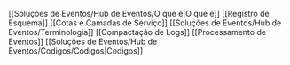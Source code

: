 
[[Soluções de Eventos/Hub de Eventos/O que é|O que é]]
[[Registro de Esquema]]
[[Cotas e Camadas de Serviço]]
[[Soluções de Eventos/Hub de Eventos/Terminologia]]
[[Compactação de Logs]]
[[Processamento de Eventos]]
[[Soluções de Eventos/Hub de Eventos/Codigos/Codigos|Codigos]]


